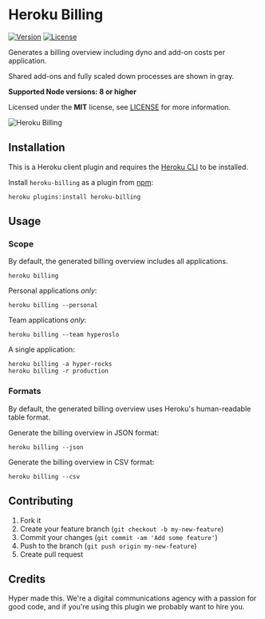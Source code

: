 # Heroku Billing

[![Version](https://img.shields.io/npm/v/heroku-billing.svg)](https://npmjs.org/package/heroku-billing)
[![License](https://img.shields.io/npm/l/heroku-billing.svg)](https://github.com/hyperoslo/heroku-billing/blob/master/package.json)

Generates a billing overview including dyno and add-on costs per application.

Shared add-ons and fully scaled down processes are shown in gray.

**Supported Node versions: 8 or higher**

Licensed under the **MIT** license, see [LICENSE] for more information.

![Heroku Billing](https://user-images.githubusercontent.com/378235/46540706-647a2980-c8ba-11e8-80c5-9d4f404c04fb.png)

## Installation

This is a Heroku client plugin and requires the [Heroku CLI] to be installed.

Install `heroku-billing` as a plugin from [npm]:

```shell
heroku plugins:install heroku-billing
```

## Usage

### Scope

By default, the generated billing overview includes all applications.

```shell
heroku billing
```

Personal applications *only*:

```shell
heroku billing --personal
```

Team applications *only*:

```shell
heroku billing --team hyperoslo
```

A single application:

```shell
heroku billing -a hyper-rocks
heroku billing -r production
```

### Formats

By default, the generated billing overview uses Heroku's human-readable table
format.

Generate the billing overview in JSON format:

```shell
heroku billing --json
```

Generate the billing overview in CSV format:

```shell
heroku billing --csv
```

## Contributing

1. Fork it
2. Create your feature branch (`git checkout -b my-new-feature`)
3. Commit your changes (`git commit -am 'Add some feature'`)
4. Push to the branch (`git push origin my-new-feature`)
5. Create pull request

## Credits

Hyper made this. We're a digital communications agency with a passion for good code,
and if you're using this plugin we probably want to hire you.

[Heroku CLI]: https://devcenter.heroku.com/articles/heroku-cli
[LICENSE]: LICENSE
[npm]: https://www.npmjs.com/package/heroku-billing
